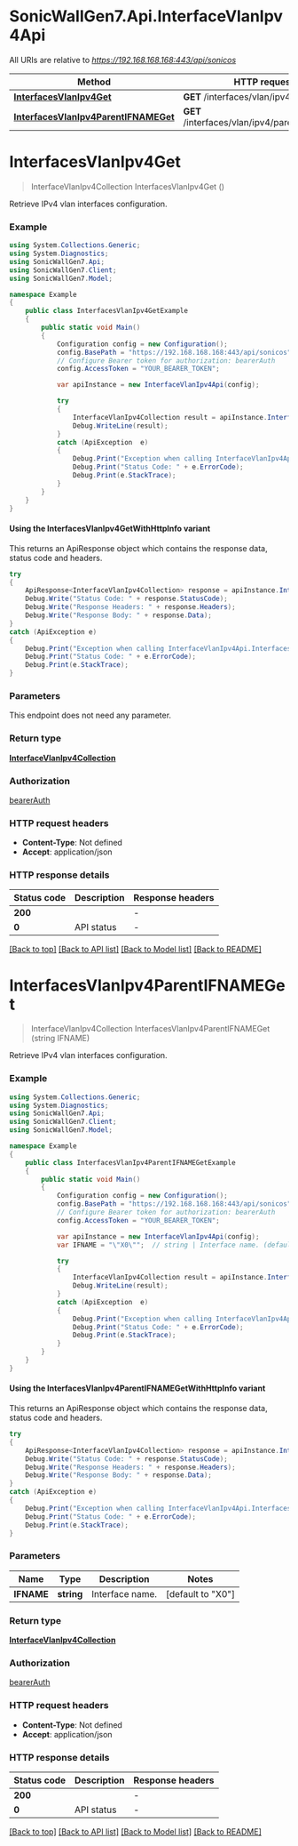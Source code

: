 # SonicWallGen7.Api.InterfaceVlanIpv4Api

All URIs are relative to *https://192.168.168.168:443/api/sonicos*

| Method | HTTP request | Description |
|--------|--------------|-------------|
| [**InterfacesVlanIpv4Get**](InterfaceVlanIpv4Api.md#interfacesvlanipv4get) | **GET** /interfaces/vlan/ipv4 |  |
| [**InterfacesVlanIpv4ParentIFNAMEGet**](InterfaceVlanIpv4Api.md#interfacesvlanipv4parentifnameget) | **GET** /interfaces/vlan/ipv4/parent/{IFNAME} |  |

<a id="interfacesvlanipv4get"></a>
# **InterfacesVlanIpv4Get**
> InterfaceVlanIpv4Collection InterfacesVlanIpv4Get ()



Retrieve IPv4 vlan interfaces configuration.

### Example
```csharp
using System.Collections.Generic;
using System.Diagnostics;
using SonicWallGen7.Api;
using SonicWallGen7.Client;
using SonicWallGen7.Model;

namespace Example
{
    public class InterfacesVlanIpv4GetExample
    {
        public static void Main()
        {
            Configuration config = new Configuration();
            config.BasePath = "https://192.168.168.168:443/api/sonicos";
            // Configure Bearer token for authorization: bearerAuth
            config.AccessToken = "YOUR_BEARER_TOKEN";

            var apiInstance = new InterfaceVlanIpv4Api(config);

            try
            {
                InterfaceVlanIpv4Collection result = apiInstance.InterfacesVlanIpv4Get();
                Debug.WriteLine(result);
            }
            catch (ApiException  e)
            {
                Debug.Print("Exception when calling InterfaceVlanIpv4Api.InterfacesVlanIpv4Get: " + e.Message);
                Debug.Print("Status Code: " + e.ErrorCode);
                Debug.Print(e.StackTrace);
            }
        }
    }
}
```

#### Using the InterfacesVlanIpv4GetWithHttpInfo variant
This returns an ApiResponse object which contains the response data, status code and headers.

```csharp
try
{
    ApiResponse<InterfaceVlanIpv4Collection> response = apiInstance.InterfacesVlanIpv4GetWithHttpInfo();
    Debug.Write("Status Code: " + response.StatusCode);
    Debug.Write("Response Headers: " + response.Headers);
    Debug.Write("Response Body: " + response.Data);
}
catch (ApiException e)
{
    Debug.Print("Exception when calling InterfaceVlanIpv4Api.InterfacesVlanIpv4GetWithHttpInfo: " + e.Message);
    Debug.Print("Status Code: " + e.ErrorCode);
    Debug.Print(e.StackTrace);
}
```

### Parameters
This endpoint does not need any parameter.
### Return type

[**InterfaceVlanIpv4Collection**](InterfaceVlanIpv4Collection.md)

### Authorization

[bearerAuth](../README.md#bearerAuth)

### HTTP request headers

 - **Content-Type**: Not defined
 - **Accept**: application/json


### HTTP response details
| Status code | Description | Response headers |
|-------------|-------------|------------------|
| **200** |  |  -  |
| **0** | API status |  -  |

[[Back to top]](#) [[Back to API list]](../README.md#documentation-for-api-endpoints) [[Back to Model list]](../README.md#documentation-for-models) [[Back to README]](../README.md)

<a id="interfacesvlanipv4parentifnameget"></a>
# **InterfacesVlanIpv4ParentIFNAMEGet**
> InterfaceVlanIpv4Collection InterfacesVlanIpv4ParentIFNAMEGet (string IFNAME)



Retrieve IPv4 vlan interfaces configuration.

### Example
```csharp
using System.Collections.Generic;
using System.Diagnostics;
using SonicWallGen7.Api;
using SonicWallGen7.Client;
using SonicWallGen7.Model;

namespace Example
{
    public class InterfacesVlanIpv4ParentIFNAMEGetExample
    {
        public static void Main()
        {
            Configuration config = new Configuration();
            config.BasePath = "https://192.168.168.168:443/api/sonicos";
            // Configure Bearer token for authorization: bearerAuth
            config.AccessToken = "YOUR_BEARER_TOKEN";

            var apiInstance = new InterfaceVlanIpv4Api(config);
            var IFNAME = "\"X0\"";  // string | Interface name. (default to "X0")

            try
            {
                InterfaceVlanIpv4Collection result = apiInstance.InterfacesVlanIpv4ParentIFNAMEGet(IFNAME);
                Debug.WriteLine(result);
            }
            catch (ApiException  e)
            {
                Debug.Print("Exception when calling InterfaceVlanIpv4Api.InterfacesVlanIpv4ParentIFNAMEGet: " + e.Message);
                Debug.Print("Status Code: " + e.ErrorCode);
                Debug.Print(e.StackTrace);
            }
        }
    }
}
```

#### Using the InterfacesVlanIpv4ParentIFNAMEGetWithHttpInfo variant
This returns an ApiResponse object which contains the response data, status code and headers.

```csharp
try
{
    ApiResponse<InterfaceVlanIpv4Collection> response = apiInstance.InterfacesVlanIpv4ParentIFNAMEGetWithHttpInfo(IFNAME);
    Debug.Write("Status Code: " + response.StatusCode);
    Debug.Write("Response Headers: " + response.Headers);
    Debug.Write("Response Body: " + response.Data);
}
catch (ApiException e)
{
    Debug.Print("Exception when calling InterfaceVlanIpv4Api.InterfacesVlanIpv4ParentIFNAMEGetWithHttpInfo: " + e.Message);
    Debug.Print("Status Code: " + e.ErrorCode);
    Debug.Print(e.StackTrace);
}
```

### Parameters

| Name | Type | Description | Notes |
|------|------|-------------|-------|
| **IFNAME** | **string** | Interface name. | [default to &quot;X0&quot;] |

### Return type

[**InterfaceVlanIpv4Collection**](InterfaceVlanIpv4Collection.md)

### Authorization

[bearerAuth](../README.md#bearerAuth)

### HTTP request headers

 - **Content-Type**: Not defined
 - **Accept**: application/json


### HTTP response details
| Status code | Description | Response headers |
|-------------|-------------|------------------|
| **200** |  |  -  |
| **0** | API status |  -  |

[[Back to top]](#) [[Back to API list]](../README.md#documentation-for-api-endpoints) [[Back to Model list]](../README.md#documentation-for-models) [[Back to README]](../README.md)

